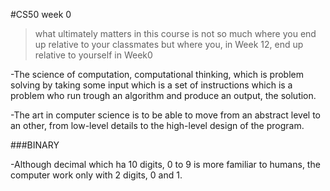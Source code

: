 #CS50 week 0

>what ultimately matters in this course is not so much where you end up relative to your classmates but where you, in Week 12, end up relative to yourself in Week0

-The science of computation, computational thinking, which is problem solving by taking some input which is a set of instructions which is a problem who run trough an algorithm and produce an output, the solution. 

-The art in computer science is to be able to move from an abstract level to an other, from low-level details to the high-level design of the program.

###BINARY

-Although decimal which ha 10 digits, 0 to 9 is more familiar to humans, the computer work only with 2 digits, 0 and 1.